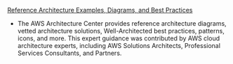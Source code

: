 [Reference Architecture Examples, Diagrams, and Best Practices](https://aws.amazon.com/architecture/)

- The AWS Architecture Center provides reference architecture diagrams, vetted architecture solutions, Well-Architected best practices, patterns, icons, and more. This expert guidance was contributed by AWS cloud architecture experts, including AWS Solutions Architects, Professional Services Consultants, and Partners.

